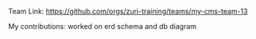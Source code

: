 Team Link: https://github.com/orgs/zuri-training/teams/my-cms-team-13

My contributions: worked on erd schema and db diagram

